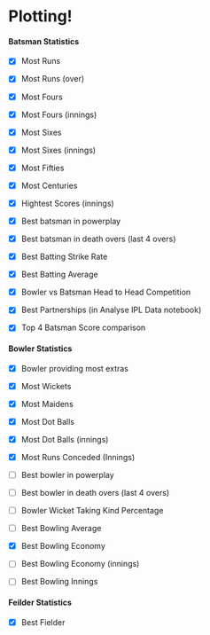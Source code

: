 # Plotting! 


#### Batsman Statistics
- [x] Most Runs 
- [x] Most Runs (over)
- [x] Most Fours
- [x] Most Fours (innings)
- [x] Most Sixes
- [x] Most Sixes (innings)
- [x] Most Fifties 
- [x] Most Centuries 
- [x] Hightest Scores (innings)
- [x] Best batsman in powerplay
- [x] Best batsman in death overs (last 4 overs)
- [x] Best Batting Strike Rate
- [x] Best Batting Average
- [x] Bowler vs Batsman Head to Head Competition
- [x] Best Partnerships (in Analyse IPL Data notebook)
- [x] Top 4 Batsman Score comparison 


#### Bowler Statistics
- [x] Bowler providing most extras
- [x] Most Wickets
- [x] Most Maidens
- [x] Most Dot Balls
- [x] Most Dot Balls (innings)
- [x] Most Runs Conceded (Innings)
- [ ] Best bowler in powerplay
- [ ] Best bowler in death overs (last 4 overs)
- [ ] Bowler Wicket Taking Kind Percentage
- [ ] Best Bowling Average
- [x] Best Bowling Economy 
- [ ] Best Bowling Economy (innings)
- [ ] Best Bowling Innings 


#### Feilder Statistics
- [x] Best Fielder 
